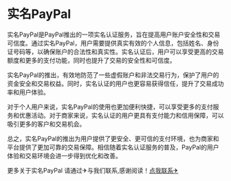 # 实名PayPal

实名PayPal是PayPal推出的一项实名认证服务，旨在提高用户账户安全性和交易可信度。通过实名PayPal，用户需要提供真实有效的个人信息，包括姓名、身份证号码等，以确保账户的合法性和真实性。实名认证后，用户可以享受更高的交易额度和更多的支付功能，同时也提升了交易的安全性和可信度。

实名PayPal的推出，有效地防范了一些虚假账户和非法交易行为，保护了用户的资金安全和交易权益。同时，实名认证的用户也更容易获得信任，提升了交易成功率和用户体验。

对于个人用户来说，实名PayPal的使用也更加便利快捷，可以享受更多的支付服务和优惠活动。对于商家来说，实名认证的用户更具有支付能力和信用保障，可以吸引更多的客户和交易机会。

总之，实名PayPal的推出为用户提供了更安全、更可信的支付环境，也为商家和平台提供了更加可靠的交易保障。相信随着实名认证服务的普及，PayPal的用户体验和交易环境会进一步得到优化和改善。

更多关于实名PayPal 请通过✈与我们联系,感谢阅读！[点我联系✈](https://gm.G208.com)
